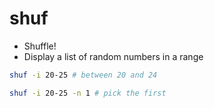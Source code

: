 # shuf

- Shuffle!
- Display a list of random numbers in a range

```sh
shuf -i 20-25 # between 20 and 24

shuf -i 20-25 -n 1 # pick the first
```
